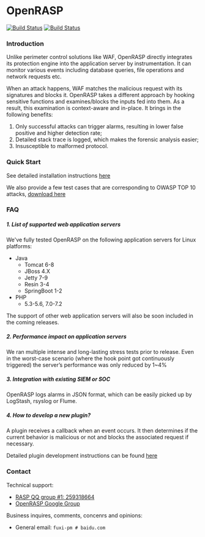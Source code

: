 # OpenRASP 

[![Build Status](https://www.travis-ci.org/baidu/openrasp.svg?branch=master)](https://www.travis-ci.org/baidu/openrasp)
[![Build Status](https://img.shields.io/badge/README-切换语言-yellow.svg)](readme-zh_CN.md)

### Introduction

Unlike perimeter control solutions like WAF, OpenRASP directly integrates its protection engine into the application server by instrumentation. It can monitor various events including database queries, file operations and network requests etc.

When an attack happens, WAF matches the malicious request with its signatures and blocks it. OpenRASP takes a different approach by hooking sensitive functions and examines/blocks the inputs fed into them. As a result, this examination is context-aware and in-place. It brings in the following benefits:

1.	Only successful attacks can trigger alarms, resulting in lower false positive and higher detection rate;
2.	Detailed stack trace is logged, which makes the forensic analysis easier;
3.	Insusceptible to malformed protocol.

### Quick Start

See detailed installation instructions [here](https://github.com/baidu/openrasp/wiki/Installation)

We also provide a few test cases that are corresponding to OWASP TOP 10 attacks, [download here](https://rasp.baidu.com/doc/install/testcase.html)

### FAQ

##### 1. List of supported web application servers

We've fully tested OpenRASP on the following application servers for Linux platforms:

* Java
  * Tomcat 6-8
  * JBoss 4.X
  * Jetty 7-9
  * Resin 3-4
  * SpringBoot 1-2
* PHP
  * 5.3-5.6, 7.0-7.2

The support of other web application servers will also be soon included in the coming releases.

##### 2. Performance impact on application servers

We ran multiple intense and long-lasting stress tests prior to release. Even in the worst-case scenario (where the hook point got continuously triggered) the server’s performance was only reduced by 1~4%

##### 3. Integration with existing SIEM or SOC

OpenRASP logs alarms in JSON format, which can be easily picked up by LogStash, rsyslog or Flume.

##### 4. How to develop a new plugin?

A plugin receives a callback when an event occurs. It then determines if the current behavior is malicious or not and blocks the associated request if necessary.

Detailed plugin development instructions can be found [here](https://rasp.baidu.com/doc/dev/main.html)

### Contact

Technical support:

* [RASP QQ group #1: 259318664](http://shang.qq.com/wpa/qunwpa?idkey=5016bac5431b23316a79efdcd2c4dadd6ef8b99b231e4ed10f1e265573a66e1c)
* [OpenRASP Google Group](https://groups.google.com/forum/#!forum/openrasp)

Business inquires, comments, concenrs and opinions:

* General email: `fuxi-pm # baidu.com`









